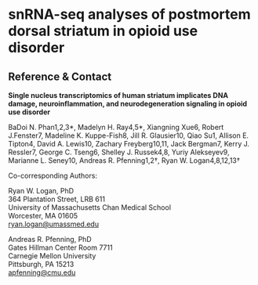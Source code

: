 # snRNA-seq analyses of postmortem dorsal striatum in opioid use disorder 

## Reference & Contact
**Single nucleus transcriptomics of human striatum implicates DNA damage, neuroinflammation, and neurodegeneration signaling in opioid use disorder**

BaDoi N. Phan1,2,3\*, Madelyn H. Ray4,5\*, Xiangning Xue6, Robert J.Fenster7, Madeline K. Kuppe-Fish8, Jill R. Glausier10, Qiao Su1, Allison E. Tipton4, David A. Lewis10, Zachary Freyberg10,11, Jack Bergman7, Kerry J. Ressler7, George C. Tseng6, Shelley J. Russek4,8, Yuriy Alekseyev9, Marianne L. Seney10, Andreas R. Pfenning1,2†, Ryan W. Logan4,8,12,13†

Co-corresponding Authors:

Ryan W. Logan, PhD\
364 Plantation Street, LRB 611\
University of Massachusetts Chan Medical School\
Worcester, MA 01605\
ryan.logan@umassmed.edu

Andreas R. Pfenning, PhD\
Gates Hillman Center Room 7711\
Carnegie Mellon University\
Pittsburgh, PA 15213\
apfenning@cmu.edu

